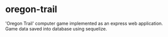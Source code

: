 # oregon-trail

'Oregon Trail' computer game implemented as an express web application. Game data saved into database using sequelize.
